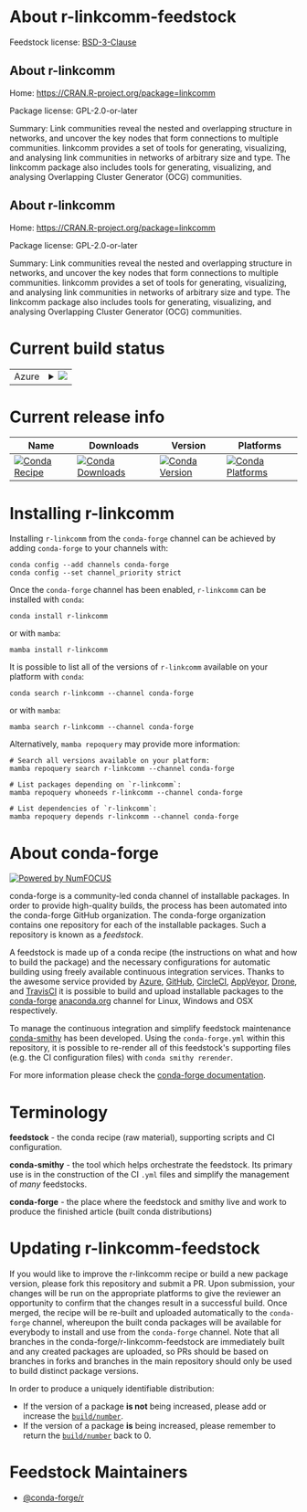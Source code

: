 About r-linkcomm-feedstock
==========================

Feedstock license: [BSD-3-Clause](https://github.com/conda-forge/r-linkcomm-feedstock/blob/main/LICENSE.txt)


About r-linkcomm
----------------

Home: https://CRAN.R-project.org/package=linkcomm

Package license: GPL-2.0-or-later

Summary: Link communities reveal the nested and overlapping structure in networks, and uncover the key nodes that form connections to multiple communities. linkcomm provides a set of tools for generating, visualizing, and analysing link communities in networks of arbitrary size and type. The linkcomm package also includes tools for generating, visualizing, and analysing Overlapping Cluster Generator (OCG) communities.

About r-linkcomm
----------------

Home: https://CRAN.R-project.org/package=linkcomm

Package license: GPL-2.0-or-later

Summary: Link communities reveal the nested and overlapping structure in networks, and uncover the key nodes that form connections to multiple communities. linkcomm provides a set of tools for generating, visualizing, and analysing link communities in networks of arbitrary size and type. The linkcomm package also includes tools for generating, visualizing, and analysing Overlapping Cluster Generator (OCG) communities.

Current build status
====================


<table>
    
  <tr>
    <td>Azure</td>
    <td>
      <details>
        <summary>
          <a href="https://dev.azure.com/conda-forge/feedstock-builds/_build/latest?definitionId=2434&branchName=main">
            <img src="https://dev.azure.com/conda-forge/feedstock-builds/_apis/build/status/r-linkcomm-feedstock?branchName=main">
          </a>
        </summary>
        <table>
          <thead><tr><th>Variant</th><th>Status</th></tr></thead>
          <tbody><tr>
              <td>linux_64_r_base4.4</td>
              <td>
                <a href="https://dev.azure.com/conda-forge/feedstock-builds/_build/latest?definitionId=2434&branchName=main">
                  <img src="https://dev.azure.com/conda-forge/feedstock-builds/_apis/build/status/r-linkcomm-feedstock?branchName=main&jobName=linux&configuration=linux%20linux_64_r_base4.4" alt="variant">
                </a>
              </td>
            </tr><tr>
              <td>linux_64_r_base4.5</td>
              <td>
                <a href="https://dev.azure.com/conda-forge/feedstock-builds/_build/latest?definitionId=2434&branchName=main">
                  <img src="https://dev.azure.com/conda-forge/feedstock-builds/_apis/build/status/r-linkcomm-feedstock?branchName=main&jobName=linux&configuration=linux%20linux_64_r_base4.5" alt="variant">
                </a>
              </td>
            </tr><tr>
              <td>osx_64_r_base4.4</td>
              <td>
                <a href="https://dev.azure.com/conda-forge/feedstock-builds/_build/latest?definitionId=2434&branchName=main">
                  <img src="https://dev.azure.com/conda-forge/feedstock-builds/_apis/build/status/r-linkcomm-feedstock?branchName=main&jobName=osx&configuration=osx%20osx_64_r_base4.4" alt="variant">
                </a>
              </td>
            </tr><tr>
              <td>osx_64_r_base4.5</td>
              <td>
                <a href="https://dev.azure.com/conda-forge/feedstock-builds/_build/latest?definitionId=2434&branchName=main">
                  <img src="https://dev.azure.com/conda-forge/feedstock-builds/_apis/build/status/r-linkcomm-feedstock?branchName=main&jobName=osx&configuration=osx%20osx_64_r_base4.5" alt="variant">
                </a>
              </td>
            </tr><tr>
              <td>win_64_r_base4.4</td>
              <td>
                <a href="https://dev.azure.com/conda-forge/feedstock-builds/_build/latest?definitionId=2434&branchName=main">
                  <img src="https://dev.azure.com/conda-forge/feedstock-builds/_apis/build/status/r-linkcomm-feedstock?branchName=main&jobName=win&configuration=win%20win_64_r_base4.4" alt="variant">
                </a>
              </td>
            </tr><tr>
              <td>win_64_r_base4.5</td>
              <td>
                <a href="https://dev.azure.com/conda-forge/feedstock-builds/_build/latest?definitionId=2434&branchName=main">
                  <img src="https://dev.azure.com/conda-forge/feedstock-builds/_apis/build/status/r-linkcomm-feedstock?branchName=main&jobName=win&configuration=win%20win_64_r_base4.5" alt="variant">
                </a>
              </td>
            </tr>
          </tbody>
        </table>
      </details>
    </td>
  </tr>
</table>

Current release info
====================

| Name | Downloads | Version | Platforms |
| --- | --- | --- | --- |
| [![Conda Recipe](https://img.shields.io/badge/recipe-r--linkcomm-green.svg)](https://anaconda.org/conda-forge/r-linkcomm) | [![Conda Downloads](https://img.shields.io/conda/dn/conda-forge/r-linkcomm.svg)](https://anaconda.org/conda-forge/r-linkcomm) | [![Conda Version](https://img.shields.io/conda/vn/conda-forge/r-linkcomm.svg)](https://anaconda.org/conda-forge/r-linkcomm) | [![Conda Platforms](https://img.shields.io/conda/pn/conda-forge/r-linkcomm.svg)](https://anaconda.org/conda-forge/r-linkcomm) |

Installing r-linkcomm
=====================

Installing `r-linkcomm` from the `conda-forge` channel can be achieved by adding `conda-forge` to your channels with:

```
conda config --add channels conda-forge
conda config --set channel_priority strict
```

Once the `conda-forge` channel has been enabled, `r-linkcomm` can be installed with `conda`:

```
conda install r-linkcomm
```

or with `mamba`:

```
mamba install r-linkcomm
```

It is possible to list all of the versions of `r-linkcomm` available on your platform with `conda`:

```
conda search r-linkcomm --channel conda-forge
```

or with `mamba`:

```
mamba search r-linkcomm --channel conda-forge
```

Alternatively, `mamba repoquery` may provide more information:

```
# Search all versions available on your platform:
mamba repoquery search r-linkcomm --channel conda-forge

# List packages depending on `r-linkcomm`:
mamba repoquery whoneeds r-linkcomm --channel conda-forge

# List dependencies of `r-linkcomm`:
mamba repoquery depends r-linkcomm --channel conda-forge
```


About conda-forge
=================

[![Powered by
NumFOCUS](https://img.shields.io/badge/powered%20by-NumFOCUS-orange.svg?style=flat&colorA=E1523D&colorB=007D8A)](https://numfocus.org)

conda-forge is a community-led conda channel of installable packages.
In order to provide high-quality builds, the process has been automated into the
conda-forge GitHub organization. The conda-forge organization contains one repository
for each of the installable packages. Such a repository is known as a *feedstock*.

A feedstock is made up of a conda recipe (the instructions on what and how to build
the package) and the necessary configurations for automatic building using freely
available continuous integration services. Thanks to the awesome service provided by
[Azure](https://azure.microsoft.com/en-us/services/devops/), [GitHub](https://github.com/),
[CircleCI](https://circleci.com/), [AppVeyor](https://www.appveyor.com/),
[Drone](https://cloud.drone.io/welcome), and [TravisCI](https://travis-ci.com/)
it is possible to build and upload installable packages to the
[conda-forge](https://anaconda.org/conda-forge) [anaconda.org](https://anaconda.org/)
channel for Linux, Windows and OSX respectively.

To manage the continuous integration and simplify feedstock maintenance
[conda-smithy](https://github.com/conda-forge/conda-smithy) has been developed.
Using the ``conda-forge.yml`` within this repository, it is possible to re-render all of
this feedstock's supporting files (e.g. the CI configuration files) with ``conda smithy rerender``.

For more information please check the [conda-forge documentation](https://conda-forge.org/docs/).

Terminology
===========

**feedstock** - the conda recipe (raw material), supporting scripts and CI configuration.

**conda-smithy** - the tool which helps orchestrate the feedstock.
                   Its primary use is in the construction of the CI ``.yml`` files
                   and simplify the management of *many* feedstocks.

**conda-forge** - the place where the feedstock and smithy live and work to
                  produce the finished article (built conda distributions)


Updating r-linkcomm-feedstock
=============================

If you would like to improve the r-linkcomm recipe or build a new
package version, please fork this repository and submit a PR. Upon submission,
your changes will be run on the appropriate platforms to give the reviewer an
opportunity to confirm that the changes result in a successful build. Once
merged, the recipe will be re-built and uploaded automatically to the
`conda-forge` channel, whereupon the built conda packages will be available for
everybody to install and use from the `conda-forge` channel.
Note that all branches in the conda-forge/r-linkcomm-feedstock are
immediately built and any created packages are uploaded, so PRs should be based
on branches in forks and branches in the main repository should only be used to
build distinct package versions.

In order to produce a uniquely identifiable distribution:
 * If the version of a package **is not** being increased, please add or increase
   the [``build/number``](https://docs.conda.io/projects/conda-build/en/latest/resources/define-metadata.html#build-number-and-string).
 * If the version of a package **is** being increased, please remember to return
   the [``build/number``](https://docs.conda.io/projects/conda-build/en/latest/resources/define-metadata.html#build-number-and-string)
   back to 0.

Feedstock Maintainers
=====================

* [@conda-forge/r](https://github.com/orgs/conda-forge/teams/r/)

